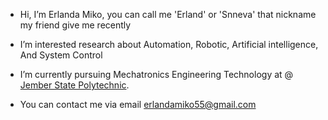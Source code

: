 - Hi, I’m Erlanda Miko, you can call me 'Erland' or 'Snneva' that nickname my friend give me recently
- I’m interested research about Automation, Robotic, Artificial intelligence, And System Control
- I’m currently pursuing Mechatronics Engineering Technology at @ [Jember State Polytechnic](https://teknik.polije.ac.id/teknologi-rekayasa-mekatronika). 

- You can contact me via email erlandamiko55@gmail.com

<!---
Snneva/Snneva is a ✨ special ✨ repository because its `README.md` (this file) appears on your GitHub profile.
You can click the Preview link to take a look at your changes.
--->
